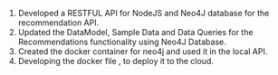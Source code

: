 1. Developed a RESTFUL API for NodeJS and Neo4J database for the recommendation API.
2. Updated the DataModel, Sample Data and Data Queries for the Recommendations functionality using Neo4J Database.
3. Created the docker container for neo4j and used it in the local API.
4. Developing the docker file , to deploy it to the cloud.
